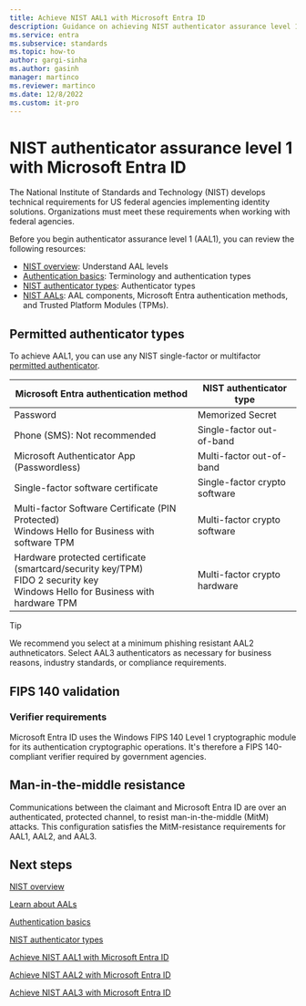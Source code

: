 ```yaml
---
title: Achieve NIST AAL1 with Microsoft Entra ID
description: Guidance on achieving NIST authenticator assurance level 1 (AAL1) with Microsoft Entra ID.
ms.service: entra
ms.subservice: standards
ms.topic: how-to
author: gargi-sinha
ms.author: gasinh
manager: martinco
ms.reviewer: martinco
ms.date: 12/8/2022
ms.custom: it-pro
---
```


# NIST authenticator assurance level 1 with Microsoft Entra ID 

The National Institute of Standards and Technology (NIST) develops technical requirements for US federal agencies implementing identity solutions. Organizations must meet these requirements when working with federal agencies. 

Before you begin authenticator assurance level 1 (AAL1), you can review the following resources:

* [NIST overview](nist-overview.md): Understand AAL levels
* [Authentication basics](nist-authentication-basics.md): Terminology and authentication types
* [NIST authenticator types](nist-authenticator-types.md): Authenticator types
* [NIST AALs](nist-about-authenticator-assurance-levels.md): AAL components, Microsoft Entra authentication methods, and Trusted Platform Modules (TPMs). 

## Permitted authenticator types

To achieve AAL1, you can use any NIST single-factor or multifactor [permitted authenticator](nist-authenticator-types.md). 

|Microsoft Entra authentication method|NIST authenticator type |
| - | - |
|Password |Memorized Secret |
|Phone (SMS): Not recommended | Single-factor out-of-band |
|Microsoft Authenticator App (Passwordless)|Multi-factor out-of-band |
|Single-factor software certificate | Single-factor crypto software |
|Multi-factor Software Certificate (PIN Protected) <br> Windows Hello for Business with software TPM <br> | Multi-factor crypto software | 
|Hardware protected certificate (smartcard/security key/TPM) <br> FIDO 2 security key <br> Windows Hello for Business with hardware TPM <br> | Multi-factor crypto hardware


> [!TIP]
> We recommend you select at a minimum phishing resistant AAL2 authneticators. Select AAL3 authenticators as necessary for business reasons, industry standards, or compliance requirements.

## FIPS 140 validation

### Verifier requirements

Microsoft Entra ID uses the Windows FIPS 140 Level 1 cryptographic module for its authentication cryptographic operations. It's therefore a FIPS 140-compliant verifier required by government agencies.

## Man-in-the-middle resistance 

Communications between the claimant and Microsoft Entra ID are over an authenticated, protected channel, to resist man-in-the-middle (MitM) attacks. This configuration satisfies the MitM-resistance requirements for AAL1, AAL2, and AAL3.

## Next steps 

[NIST overview](nist-overview.md)

[Learn about AALs](nist-about-authenticator-assurance-levels.md)

[Authentication basics](nist-authentication-basics.md)

[NIST authenticator types](nist-authenticator-types.md)

[Achieve NIST AAL1 with Microsoft Entra ID](nist-authenticator-assurance-level-1.md)

[Achieve NIST AAL2 with Microsoft Entra ID](nist-authenticator-assurance-level-2.md)

[Achieve NIST AAL3 with Microsoft Entra ID](nist-authenticator-assurance-level-3.md) 
